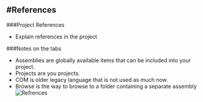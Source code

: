 #References
---
###Project References
- Explain references in the project

###Notes on the tabs
- Assemblies are globally available items that can be included into your project.
- Projects are you projects.
- COM is older legacy language that is not used as much now.
- Browse is the way to browse to a folder containing a separate assembly
![Refrences](/assets/2.1a-A.png)

